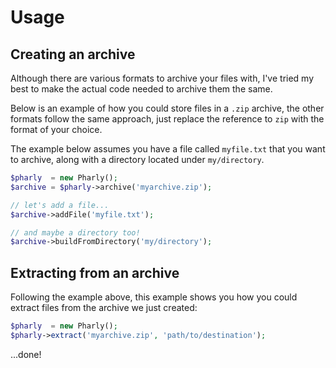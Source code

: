 # Usage

## Creating an archive

Although there are various formats to archive your files with, I've tried my best to make the
actual code needed to archive them the same.

Below is an example of how you could store files in a ``.zip`` archive, the other formats follow the same approach,
just replace the reference to ``zip`` with the format of your choice.

The example below assumes you have a file called ``myfile.txt`` that you want to archive, along with a directory
located under ``my/directory``.

```php
$pharly  = new Pharly();
$archive = $pharly->archive('myarchive.zip');

// let's add a file...
$archive->addFile('myfile.txt');

// and maybe a directory too!
$archive->buildFromDirectory('my/directory');
```

## Extracting from an archive

Following the example above, this example shows you how you could extract files from the archive we just created:

```php
$pharly  = new Pharly();
$pharly->extract('myarchive.zip', 'path/to/destination');
```

...done!
